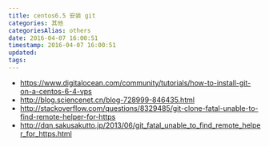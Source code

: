 ```yaml
---
title: centos6.5 安装 git
categories: 其他
categoriesAlias: others
date: 2016-04-07 16:00:51
timestamp: 2016-04-07 16:00:51
updated:
tags:
---
```


- https://www.digitalocean.com/community/tutorials/how-to-install-git-on-a-centos-6-4-vps
- http://blog.sciencenet.cn/blog-728999-846435.html
- http://stackoverflow.com/questions/8329485/git-clone-fatal-unable-to-find-remote-helper-for-https
- http://dqn.sakusakutto.jp/2013/06/git_fatal_unable_to_find_remote_helper_for_https.html
